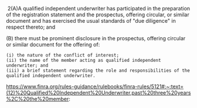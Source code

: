  2(A)A qualified independent underwriter has participated in the preparation of the registration statement and the prospectus, offering circular, or similar document and has exercised the usual standards of "due diligence" in respect thereto; and

(B) there must be prominent disclosure in the prospectus, offering circular or similar document for the offering of:

	(i) the nature of the conflict of interest;
	(ii) the name of the member acting as qualified independent underwriter; and
	(iii) a brief statement regarding the role and responsibilities of the qualified independent underwriter.

https://www.finra.org/rules-guidance/rulebooks/finra-rules/5121#:~:text=(12)%20Qualified%20Independent%20Underwriter,past%20three%20years%2C%20the%20member: